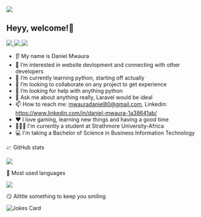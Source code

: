 ![](https://github.com/mwaura21/mwaura21/blob/master/game.gif)

## Heyy, welcome!👋

<p>
<a href="mwauradaniel80@gmail.com">
  <img src="https://img.shields.io/badge/Gmail-D14836?style=for-the-badge&logo=gmail&logoColor=black"></img>
<a>
  
<a href="https://www.linkedin.com/in/daniel-mwaura-1a38641ab/">
  <img src="https://img.shields.io/badge/linkedin-%230077B5.svg?style=for-the-badge&logo=linkedin&logoColor=black"></img>
<a>
  
<a href="mwaura_daniel">
  <img src="https://img.shields.io/badge/PSN-%230070D1.svg?style=for-the-badge&logo=Playstation&logoColor=black"></img>
<a>
</p>  

* 👂 My name is Daniel Mwaura
* 👀 I’m interested in website devlopment and connecting with other developers
* 🌱 I’m currently learning python, starting off actually
* 🤝 I’m looking to collaborate on any project to get experience
* 🤔 I’m looking for help with anything python
* 💬 Ask me about anything really, Laravel would be ideal
* 📫 How to reach me: mwauradaniel80@gmail.com, Linkedin: https://www.linkedin.com/in/daniel-mwaura-1a38641ab/
* ❤️ I love gaming, learning new things and having a good time
* 👨🏿‍🎓 I'm currently a student at Strathmore University-Africa
* 💻 I'm taking a Bachelor of Science in Business Information Technology 
<!---
mwaura21/mwaura21 is a ✨ special ✨ repository because its `README.md` (this file) appears on your GitHub profile.
You can click the Preview link to take a look at your changes.
--->

📈 GitHub stats

<img src="https://github-readme-stats.vercel.app/api?username=mwaura21&show_icons=true&theme=outrun"/>

:thinking: Most used languages

<img src="https://github-readme-stats.vercel.app/api/top-langs?username=mwaura21&layout=compact&theme=outrun"/>

:smirk: Alittle something to keep you smiling 

![Jokes Card](https://readme-jokes.vercel.app/api)

